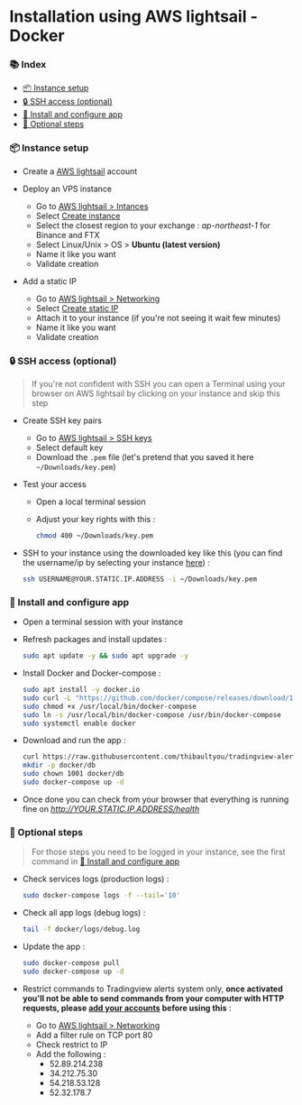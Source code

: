 # Installation using AWS lightsail - Docker

### 📚 Index

<!-- toc -->

- [📦️ Instance setup](#%F0%9F%93%A6%EF%B8%8F-instance-setup)
- [🔒️ SSH access (optional)](#%F0%9F%94%92%EF%B8%8F-ssh-access-optional)
- [🚀 Install and configure app](#%F0%9F%9A%80-install-and-configure-app)
- [💄 Optional steps](#%F0%9F%92%84-optional-steps)

<!-- tocstop -->

### 📦️ Instance setup

- Create a [AWS lightsail](https://lightsail.aws.amazon.com/) account

- Deploy an VPS instance
  - Go to [AWS lightsail > Intances](https://lightsail.aws.amazon.com/ls/webapp/home/instances)
  - Select [Create instance](https://lightsail.aws.amazon.com/ls/webapp/create/instance)
  - Select the closest region to your exchange : _ap-northeast-1_ for Binance and FTX
  - Select Linux/Unix > OS > __Ubuntu (latest version)__
  - Name it like you want
  - Validate creation

- Add a static IP
  - Go to [AWS lightsail > Networking](https://lightsail.aws.amazon.com/ls/webapp/home/networking)
  - Select [Create static IP](https://lightsail.aws.amazon.com/ls/webapp/create/static-ip)
  - Attach it to your instance (if you're not seeing it wait few minutes)
  - Name it like you want
  - Validate creation

### 🔒️ SSH access (optional)

>
> If you're not confident with SSH you can open a Terminal using your browser on AWS lightsail by clicking on your instance and skip this step
>

- Create SSH key pairs
  - Go to [AWS lightsail > SSH keys](https://lightsail.aws.amazon.com/ls/webapp/account/keys)
  - Select default key
  - Download the `.pem` file (let's pretend that you saved it here `~/Downloads/key.pem`)

- Test your access
  - Open a local terminal session
  - Adjust your key rights with this :

    ```sh
    chmod 400 ~/Downloads/key.pem
    ```

- SSH to your instance using the downloaded key like this (you can find the
    username/ip by selecting your instance [here](https://lightsail.aws.amazon.com/ls/webapp/home/instances)) :

    ```sh
    ssh USERNAME@YOUR.STATIC.IP.ADDRESS -i ~/Downloads/key.pem
    ```

### 🚀 Install and configure app

- Open a terminal session with your instance
- Refresh packages and install updates :

    ```sh
    sudo apt update -y && sudo apt upgrade -y
    ```

- Install Docker and Docker-compose :

    ```sh
    sudo apt install -y docker.io
    sudo curl -L "https://github.com/docker/compose/releases/download/1.29.2/docker-compose-$(uname -s)-$(uname -m)" -o /usr/local/bin/docker-compose
    sudo chmod +x /usr/local/bin/docker-compose
    sudo ln -s /usr/local/bin/docker-compose /usr/bin/docker-compose
    sudo systemctl enable docker
    ```

- Download and run the app :

    ```sh
    curl https://raw.githubusercontent.com/thibaultyou/tradingview-alerts-processor/master/docker-compose.yml --output docker-compose.yml
    mkdir -p docker/db
    sudo chown 1001 docker/db
    sudo docker-compose up -d
    ```

- Once done you can check from your browser that everything is running fine on _http://YOUR.STATIC.IP.ADDRESS/health_

### 💄 Optional steps

>
> For those steps you need to be logged in your instance, see the first command in [🚀 Install and configure app](#%F0%9F%9A%80-install-and-configure-app)
>

- Check services logs (production logs) :

    ```sh
    sudo docker-compose logs -f --tail='10'
    ```

- Check all app logs (debug logs) :

    ```sh
    tail -f docker/logs/debug.log
    ```

- Update the app :

    ```sh
    sudo docker-compose pull
    sudo docker-compose up -d
    ```

- Restrict commands to Tradingview alerts system only, __once activated you'll not be able to send commands from your computer with HTTP requests, please [add your accounts](./1c_Keys.md) before using this__ :
  - Go to [AWS lightsail > Networking](https://lightsail.aws.amazon.com/ls/webapp/home/networking)
  - Add a filter rule on TCP port 80
  - Check restrict to IP
  - Add the following :
    - 52.89.214.238
    - 34.212.75.30
    - 54.218.53.128
    - 52.32.178.7